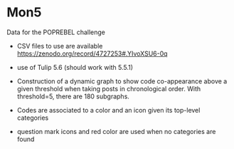 # Mon5
Data for the POPREBEL challenge

- CSV files to use are available https://zenodo.org/record/4727253#.YIvoXSU6-0q
- use of Tulip 5.6 (should work with 5.5.1)

- Construction of a dynamic graph to show code co-appearance above a given threshold when taking posts in chronological order. With threshold=5, there are 180 subgraphs. 
- Codes are associated to a color and an icon given its top-level categories
- question mark icons and red color are used when no categories are found
